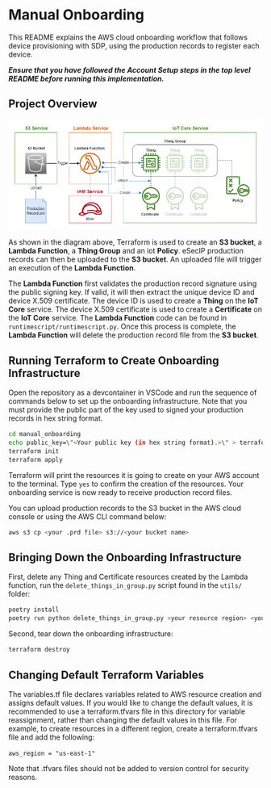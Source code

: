 # Manual Onboarding

This README explains the AWS cloud onboarding workflow that follows device
provisioning with SDP, using the production records to register each device.

***Ensure that you have followed the Account Setup steps in the top level
README before running this implementation.***

## Project Overview

![Alt text for image](Architecture.drawio.png)

As shown in the diagram above, Terraform is used to create an **S3 bucket**,
a **Lambda Function**, a **Thing Group** and an iot **Policy**. eSecIP
production records can then be uploaded to the **S3 bucket**. An uploaded
file will trigger an execution of the **Lambda Function**.

The **Lambda Function** first validates the production record signature using
the public signing key. If valid, it will then extract the unique device ID
and device X.509 certificate. The device ID is used to create a **Thing** on
the **IoT Core** service. The device X.509 certificate is used to create a
**Certificate** on the **IoT Core** service. The **Lambda Function** code can
be found in ```runtimescript/runtimescript.py```. Once this process is
complete, the **Lambda Function** will delete the production record file from
the **S3 bucket**.

## Running Terraform to Create Onboarding Infrastructure

Open the repository as a devcontainer in VSCode and run the sequence of
commands below to set up the onboarding infrastructure. Note that you must
provide the public part of the key used to signed your production records in
hex string format.

```bash
cd manual_onboarding
echo public_key=\"<Your public key (in hex string format).>\" > terraform.tfvars
terraform init
terraform apply
```

Terraform will print the resources it is going to create on your AWS account
to the terminal. Type `yes` to confirm the creation of the resources. Your
onboarding service is now ready to receive production record files.

You can upload production records to the S3 bucket in the AWS cloud console or
using the AWS CLI command below:

```bash
aws s3 cp <your .prd file> s3://<your bucket name>
```

## Bringing Down the Onboarding Infrastructure

First, delete any Thing and Certificate resources created by the Lambda
function, run the ```delete_things_in_group.py``` script found in the ```utils/```
folder:

```bash
poetry install
poetry run python delete_things_in_group.py <your resource region> <your thing group name>
```

Second, tear down the onboarding infrastructure:

```bash
terraform destroy
```

## Changing Default Terraform Variables

The variables.tf file declares variables related to AWS resource creation and
assigns default values. If you would like to change the default values, it is
recommended to use a terraform.tfvars file in this directory for variable
reassignment, rather than changing the default values in this file. For
example, to create resources in a different region, create a terraform.tfvars
file and add the following:

```aws_region = "us-east-1"```

Note that .tfvars files should not be added to version control for security
reasons.
